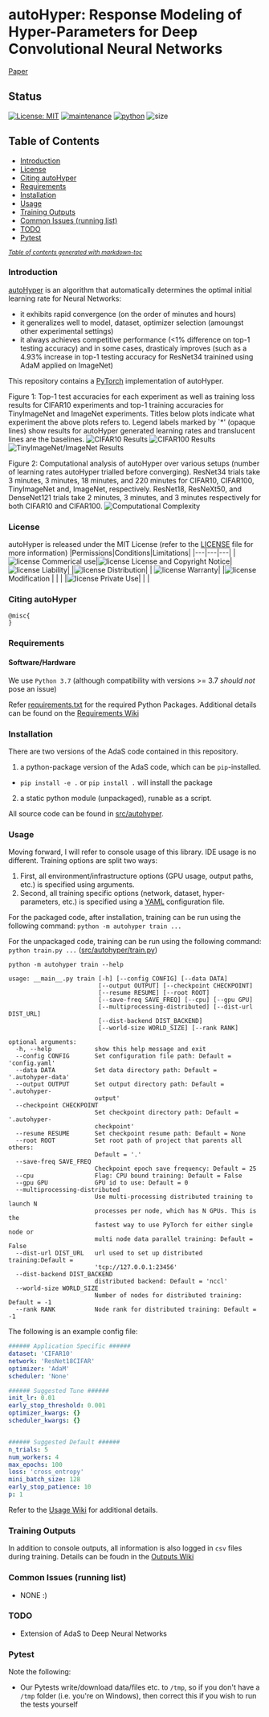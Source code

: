 # autoHyper: Response Modeling of Hyper-Parameters for Deep Convolutional Neural Networks #
[Paper]()
## Status ##
[![License: MIT](https://img.shields.io/badge/License-MIT-yellow.svg)](LICENSE)
[![maintenance](https://img.shields.io/badge/maintained%3F-yes-brightgreen.svg)](https://GitHub.com/Naereen/StrapDown.js/graphs/commit-activity)
[![python](https://img.shields.io/badge/python-v3.7-blue)](https://www.python.org/downloads/release/python-370/)
![size](https://img.shields.io/github/repo-size/MathieuTuli/autoHyper)

## Table of Contents ##
* [Introduction](#introduction)
* [License](#license)
* [Citing autoHyper](#citing-autohyper)
* [Requirements](#requirements)
* [Installation](#installation)
* [Usage](#usage)
* [Training Outputs](#training-outputs)
* [Common Issues (running list)](#common-issues--running-list-)
* [TODO](#todo)
* [Pytest](#pytest)

<small><i><a href='http://ecotrust-canada.github.io/markdown-toc/'>Table of contents generated with markdown-toc</a></i></small>

### Introduction ###
[autoHyper]() is an algorithm that automatically determines the optimal initial learning rate for Neural Networks:
- it exhibits rapid convergence (on the order of minutes and hours)
- it generalizes well to model, dataset, optimizer selection (amoungst other experimental settings)
- it always achieves competitive performance (<1% difference on top-1 testing accuracy) and in some cases, drasticaly improves (such as a 4.93% increase in top-1 testing accuracy for ResNet34 trainined using AdaM applied on ImageNet)

This repository contains a [PyTorch](https://pytorch.org/) implementation of autoHyper.

Figure 1: Top-1 test accuracies for each experiment as well as training loss results for CIFAR10 experiments and top-1 training accuracies for TinyImageNet and ImageNet experiments. Titles below plots indicate what experiment the above plots refers to. Legend labels marked by `*' (opaque lines) show results for autoHyper generated learning rates and translucent lines are the baselines.
![CIFAR10 Results](figures/cifar10_results.png)
![CIFAR100 Results](figures/cifar100_results.png)
![TinyImageNet/ImageNet Results](figures/tiny_imagenet_combined_results.png)

Figure 2: Computational analysis of autoHyper over various setups (number of learning rates autoHyper trialled before converging). ResNet34 trials take 3 minutes, 3 minutes, 18 minutes, and 220 minutes for CIFAR10, CIFAR100, TinyImageNet and, ImageNet, respectively. ResNet18, ResNeXt50, and DenseNet121 trials take 2 minutes, 3 minutes, and 3 minutes respectively for both CIFAR10 and CIFAR100.
![Computational Complexity](figures/complexity.png)

### License ###
autoHyper is released under the MIT License (refer to the [LICENSE](LICENSE) file for more information)
|Permissions|Conditions|Limitations|
|---|---|---|
|![license](https://img.shields.io/badge/-%20-brightgreen) Commerical use|![license](https://img.shields.io/badge/-%20-blue) License and Copyright Notice|![license](https://img.shields.io/badge/-%20-red) Liability|
|![license](https://img.shields.io/badge/-%20-brightgreen) Distribution| | ![license](https://img.shields.io/badge/-%20-red) Warranty|
|![license](https://img.shields.io/badge/-%20-brightgreen) Modification | | |
|![license](https://img.shields.io/badge/-%20-brightgreen) Private Use| | |

### Citing autoHyper ###
```text
@misc{
}
```
### Requirements ###
#### Software/Hardware ####
We use `Python 3.7` (although compatibility with versions >= 3.7 *should not* pose an issue)

Refer [requirements.txt](requirements.txt) for the required Python Packages. Additional details can be found on the [Requirements Wiki](Requirements.md)

### Installation ###
There are two versions of the AdaS code contained in this repository.
1. a python-package version of the AdaS code, which can be `pip`-installed.
 - `pip install -e .` or `pip install .` will install the package
2. a static python module (unpackaged), runable as a script.

All source code can be found in [src/autohyper](src/autohyper).

### Usage ###
Moving forward, I will refer to console usage of this library. IDE usage is no different. Training options are split two ways:
1. First, all environment/infrastructure options (GPU usage, output paths, etc.) is specified using arguments.
2. Second, all training specific options (network, dataset, hyper-parameters, etc.) is specified using a [YAML](https://yaml.org/) configuration file.

For the packaged code, after installation, training can be run using the following command: `python -m autohyper train ...`

For the unpackaged code, training can be run using the following command: `python train.py ...` ([src/autohyper/train.py](src/autohyper/train.py))


```console
python -m autohyper train --help

usage: __main__.py train [-h] [--config CONFIG] [--data DATA]
                         [--output OUTPUT] [--checkpoint CHECKPOINT]
                         [--resume RESUME] [--root ROOT]
                         [--save-freq SAVE_FREQ] [--cpu] [--gpu GPU]
                         [--multiprocessing-distributed] [--dist-url DIST_URL]
                         [--dist-backend DIST_BACKEND]
                         [--world-size WORLD_SIZE] [--rank RANK]

optional arguments:
  -h, --help            show this help message and exit
  --config CONFIG       Set configuration file path: Default = 'config.yaml'
  --data DATA           Set data directory path: Default = '.autohyper-data'
  --output OUTPUT       Set output directory path: Default = '.autohyper-
                        output'
  --checkpoint CHECKPOINT
                        Set checkpoint directory path: Default = '.autohyper-
                        checkpoint'
  --resume RESUME       Set checkpoint resume path: Default = None
  --root ROOT           Set root path of project that parents all others:
                        Default = '.'
  --save-freq SAVE_FREQ
                        Checkpoint epoch save frequency: Default = 25
  --cpu                 Flag: CPU bound training: Default = False
  --gpu GPU             GPU id to use: Default = 0
  --multiprocessing-distributed
                        Use multi-processing distributed training to launch N
                        processes per node, which has N GPUs. This is the
                        fastest way to use PyTorch for either single node or
                        multi node data parallel training: Default = False
  --dist-url DIST_URL   url used to set up distributed training:Default =
                        'tcp://127.0.0.1:23456'
  --dist-backend DIST_BACKEND
                        distributed backend: Default = 'nccl'
  --world-size WORLD_SIZE
                        Number of nodes for distributed training: Default = -1
  --rank RANK           Node rank for distributed training: Default = -1
 ```
The following is an example config file:
```yaml
###### Application Specific ######
dataset: 'CIFAR10'
network: 'ResNet18CIFAR'
optimizer: 'AdaM'
scheduler: 'None'

###### Suggested Tune ######
init_lr: 0.01
early_stop_threshold: 0.001
optimizer_kwargs: {}
scheduler_kwargs: {}


###### Suggested Default ######
n_trials: 5
num_workers: 4
max_epochs: 100
loss: 'cross_entropy'
mini_batch_size: 128
early_stop_patience: 10
p: 1
```

Refer to the [Usage Wiki](Usage.md) for additional details.

### Training Outputs ###
In addition to console outputs, all information is also logged in `csv` files during training.  Details can be foudn in the [Outputs Wiki](Outputs.md)

### Common Issues (running list) ###
- NONE :)

### TODO ###
- Extension of AdaS to Deep Neural Networks

### Pytest ###
Note the following:
- Our Pytests write/download data/files etc. to `/tmp`, so if you don't have a `/tmp` folder (i.e. you're on Windows), then correct this if you wish to run the tests yourself
